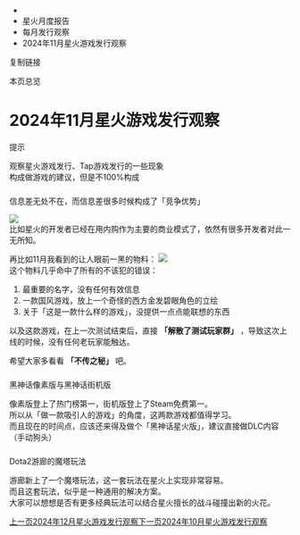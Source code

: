   * [](/)
  * 星火月度报告
  * 每月发行观察
  * 2024年11月星火游戏发行观察

复制链接

本页总览

# 2024年11月星火游戏发行观察

提示

观察星火游戏发行、Tap游戏发行的一些现象  
构成做游戏的建议，但是不100%构成

###
信息差无处不在，而信息差很多时候构成了「竞争优势」[​](/Manual/SCEMonthlyReport/PublishReport/14_2024Report_2#信息差无处不在而信息差很多时候构成了竞争优势
"信息差无处不在，而信息差很多时候构成了「竞争优势」的直接链接")

![](https://doc.sce.xd.com/assets/images/信息差-f5b7628a5426d6c0383dbecdb4ec9901.png)  
比如星火的开发者已经在用内购作为主要的商业模式了，依然有很多开发者对此一无所知。

再比如11月我看到的让人眼前一黑的物料：
![](https://doc.sce.xd.com/assets/images/负面例子-167b13729959e1e7fc2a05ff5b1137cf.png)  
这个物料几乎命中了所有的不该犯的错误：

  1. 最重要的名字，没有任何有效信息
  2. 一款国风游戏，放上一个奇怪的西方金发碧眼角色的立绘
  3. 关于「这是一款什么样的游戏」，没提供一点点能联想的东西

以及这款游戏，在上一次测试结束后，直接 **「解散了测试玩家群」** ，导致这次上线的时候，没有任何老玩家能触达。

希望大家多看看 **「不传之秘」** 吧。

###
黑神话像素版与黑神话街机版[​](/Manual/SCEMonthlyReport/PublishReport/14_2024Report_2#黑神话像素版与黑神话街机版
"黑神话像素版与黑神话街机版的直接链接")

像素版登上了热门榜第一，街机版登上了Steam免费第一。  
所以从「做一款吸引人的游戏」的角度，这两款游戏都值得学习。  
而且现在的时间点，应该还来得及做个「黑神话星火版」，建议直接做DLC内容（手动狗头）

###
Dota2游廊的魔塔玩法[​](/Manual/SCEMonthlyReport/PublishReport/14_2024Report_2#dota2游廊的魔塔玩法
"Dota2游廊的魔塔玩法的直接链接")

游廊新上了一个魔塔玩法，这一套玩法在星火上实现非常容易。  
而且这套玩法，似乎是一种通用的解决方案。  
大家可以想想是否有更多经典玩法可以结合星火擅长的战斗碰撞出新的火花。

[上一页2024年12月星火游戏发行观察](/Manual/SCEMonthlyReport/PublishReport/13_2024Report_3)[下一页2024年10月星火游戏发行观察](/Manual/SCEMonthlyReport/PublishReport/15_2024Report_1)


